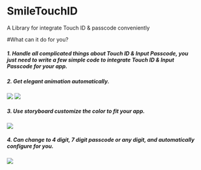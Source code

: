 # SmileTouchID
A Library for integrate Touch ID &amp; passcode conveniently

#What can it do for you?


##### 1. Handle all complicated things about Touch ID & Input Passcode, you just need to write a few simple code to integrate Touch ID & Input Passcode for your app.


##### 2. Get elegant animation automatically.


![](https://raw.githubusercontent.com/liu044100/SmileTouchID/master/demo_gif/demo1.gif)
![](https://raw.githubusercontent.com/liu044100/SmileTouchID/master/demo_gif/demo2.gif)


##### 3. Use storyboard customize the color to fit your app.

![](https://raw.githubusercontent.com/liu044100/SmileTouchID/master/demo_gif/demo44.png)


##### 4. Can change to 4 digit, 7 digit passcode or any digit, and automatically configure for you.
![](https://raw.githubusercontent.com/liu044100/SmileTouchID/master/demo_gif/demo66.png)

